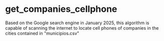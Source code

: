 # get_companies_cellphone


Based on the Google search engine in January 2025, this algorithm is capable of scanning the internet to locate cell phones of companies in the cities contained in "municipios.csv"
